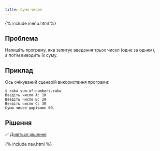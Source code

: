 ```yaml
---
title: Сума чисел
---
```


{% include menu.html %}

## Проблема

Напишіть програму, яка запитує введення трьох чисел (одне за одним), а потім виводить їх суму.

## Приклад

Ось очікуваний сценарій використання програми:

```console
$ raku sum-of-numbers.raku
Введіть число A: 10
Введіть число B: 20
Введіть число C: 30
Сума чисел дорівнює 60.
```

## Рішення

✅ [Дивіться рішення](solution)

{% include nav.html %}